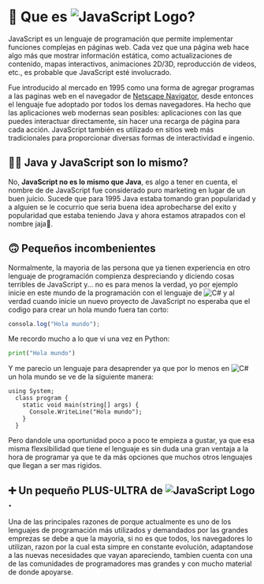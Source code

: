 # 🤔 Que es ![JavaScript Logo](https://img.shields.io/badge/JavaScript-F7DF1E?style=flat&logo=javascript&logoColor=white)?
JavaScript es un lenguaje de programación que permite implementar funciones complejas en páginas web. Cada vez que una página web hace algo más que mostrar información estática, como actualizaciones de contenido, mapas interactivos, animaciones 2D/3D, reproducción de videos, etc., es probable que JavaScript esté involucrado.

Fue introducido al mercado en 1995 como una forma de agregar programas a las paginas web en el navegador de [Netscape Navigator](https://es.wikipedia.org/wiki/Netscape_Navigator), desde entonces el lenguaje fue adoptado por todos los demas navegadores. Ha hecho que las aplicaciones web modernas sean posibles: aplicaciones con las que puedes interactuar directamente, sin hacer una recarga de página para cada acción. JavaScript también es utilizado en sitios web más tradicionales para proporcionar diversas formas de interactividad e ingenio.
## 🤷‍♂️ Java y JavaScript son lo mismo?
No, **JavaScript no es lo mismo que Java**, es algo a tener en cuenta, el nombre de de JavaScript fue considerado puro marketing en lugar de un buen juicio. Sucede que para 1995 Java estaba tomando gran popularidad y a alguien se le cocurrio que seria buena idea aprobecharse del exito y popularidad que estaba teniendo Java y ahora estamos atrapados con el nombre jaja🤣.
## 🙃 Pequeños incombenientes
Normalmente, la mayoria de las persona que ya tienen experiencia en otro lenguaje de programación compienza despreciando y diciendo cosas terribles de JavaScript y... no es para menos la verdad, yo por ejemplo inicie en este mundo de la programación con el lenguaje de ![C#](https://img.shields.io/badge/c%23-%23239120.svg?style=flat&logo=c-sharp&logoColor=white) y al verdad cuando inicie un nuevo proyecto de JavaScript no esperaba que el codigo para crear un hola mundo fuera tan corto:
```JavaScript
consola.log("Hola mundo");
```
Me recordo mucho a lo que vi una vez en Python:
```python
print("Hola mundo")
```
Y me parecio un lenguaje para desaprender ya que por lo menos en ![C#](https://img.shields.io/badge/c%23-%23239120.svg?style=flat&logo=c-sharp&logoColor=white) un hola mundo se ve de la siguiente manera:
```Csharp
using System;
  class program {
    static void main(string[] args) {
      Console.WriteLine("Hola mundo");
    }
  }
```
Pero dandole una oportunidad poco a poco te empieza a gustar, ya que esa misma flexsibilidad que tiene el lenguaje es sin duda una gran ventaja a la hora de programar ya que te da más opciones que muchos otros lenguajes que llegan a ser mas rigidos.
## ➕ Un pequeño PLUS-ULTRA de ![JavaScript Logo](https://img.shields.io/badge/JavaScript-F7DF1E?style=flat&logo=javascript&logoColor=white).
Una de las principales razones de porque actualmente es uno de los lenguajes de programación más utilizados y demandados por las grandes emprezas se debe a que la mayoria, si no es que todos, los navegadores lo utilizan, razon por la cual esta simpre en constante evolución, adaptandose a las nuevas necesidades que vayan apareciendo, tambien cuenta con una de las comunidades de programadores mas grandes y con mucho material de donde apoyarse.